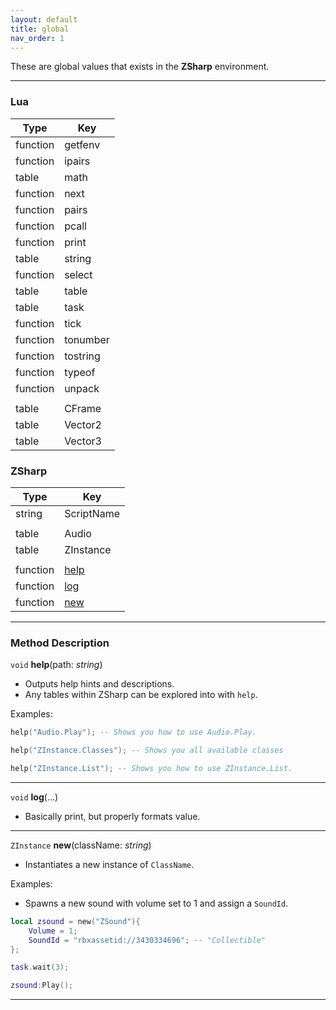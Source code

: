 ```yaml
---
layout: default
title: global
nav_order: 1
---
```


These are global values that exists in the **ZSharp** environment. 

---

### Lua

| Type | Key |
| --- | --- |
| function | getfenv |
| function | ipairs |
| table | math |
| function | next |
| function | pairs |
| function | pcall |
| function | print |
| table | string |
| function | select |
| table | table |
| table | task |
| function | tick |
| function | tonumber |
| function | tostring |
| function | typeof |
| function | unpack |
| | |
| table | CFrame |
| table | Vector2 |
| table | Vector3 |

### ZSharp

| Type | Key |
| --- | --- |
| string | ScriptName |
| | |
| table | Audio |
| table | ZInstance |
| | |
| function | [help](#help) |
| function | [log](#log) |
| function | [new](#new) |

---

### Method Description

<a name="help"></a>
`void` **help**(path: *string*)
- Outputs help hints and descriptions.
- Any tables within ZSharp can be explored into with `help`.

Examples:

```lua
help("Audio.Play"); -- Shows you how to use Audio.Play.

help("ZInstance.Classes"); -- Shows you all available classes

help("ZInstance.List"); -- Shows you how to use ZInstance.List.
```

---

<a name="log"></a>
`void` **log**(...)
- Basically print, but properly formats value.

---

<a name="new"></a>
`ZInstance` **new**(className: *string*)
- Instantiates a new instance of `ClassName`.

Examples:
- Spawns a new sound with volume set to 1 and assign a `SoundId`.

```lua
local zsound = new("ZSound"){
	Volume = 1;
	SoundId = "rbxassetid://3430334696"; -- "Collectible"
};

task.wait(3);

zsound:Play();
```

---